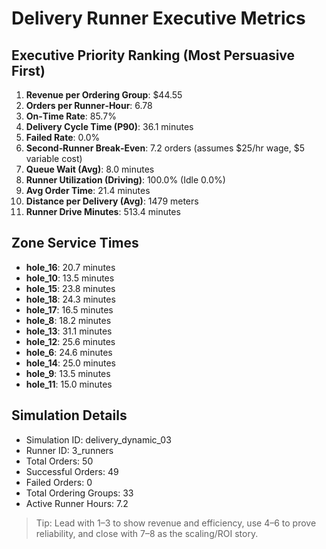 # Delivery Runner Executive Metrics

## Executive Priority Ranking (Most Persuasive First)
1. **Revenue per Ordering Group**: $44.55
2. **Orders per Runner‑Hour**: 6.78
3. **On‑Time Rate**: 85.7%
4. **Delivery Cycle Time (P90)**: 36.1 minutes
5. **Failed Rate**: 0.0%
6. **Second‑Runner Break‑Even**: 7.2 orders (assumes $25/hr wage, $5 variable cost)
7. **Queue Wait (Avg)**: 8.0 minutes
8. **Runner Utilization (Driving)**: 100.0% (Idle 0.0%)
9. **Avg Order Time**: 21.4 minutes
10. **Distance per Delivery (Avg)**: 1479 meters
11. **Runner Drive Minutes**: 513.4 minutes

## Zone Service Times
- **hole_16**: 20.7 minutes
- **hole_10**: 13.5 minutes
- **hole_15**: 23.8 minutes
- **hole_18**: 24.3 minutes
- **hole_17**: 16.5 minutes
- **hole_8**: 18.2 minutes
- **hole_13**: 31.1 minutes
- **hole_12**: 25.6 minutes
- **hole_6**: 24.6 minutes
- **hole_14**: 25.0 minutes
- **hole_9**: 13.5 minutes
- **hole_11**: 15.0 minutes


## Simulation Details
- Simulation ID: delivery_dynamic_03
- Runner ID: 3_runners
- Total Orders: 50
- Successful Orders: 49
- Failed Orders: 0
- Total Ordering Groups: 33
- Active Runner Hours: 7.2

> Tip: Lead with 1–3 to show revenue and efficiency, use 4–6 to prove reliability, and close with 7–8 as the scaling/ROI story.
